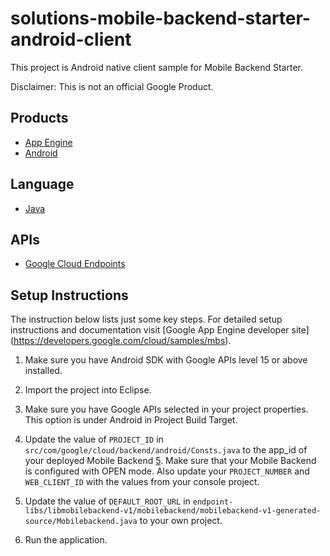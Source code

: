 solutions-mobile-backend-starter-android-client
=====================================

This project is Android native client sample for Mobile Backend Starter.

Disclaimer: This is not an official Google Product.

## Products
- [App Engine][1]
- [Android][2]

## Language
- [Java][3]

## APIs
- [Google Cloud Endpoints][4]

## Setup Instructions
The instruction below lists just some key steps.
For detailed setup instructions and documentation visit [Google App Engine developer site] (https://developers.google.com/cloud/samples/mbs).

1. Make sure you have Android SDK with Google APIs level 15 or above installed.

2. Import the project into Eclipse.

3. Make sure you have Google APIs selected in your project properties. This option is under Android in Project Build Target.

4. Update the value of `PROJECT_ID` in
   `src/com/google/cloud/backend/android/Consts.java` to the app_id of your
   deployed Mobile Backend [5]. Make sure that your Mobile Backend is configured
   with OPEN mode. Also update your `PROJECT_NUMBER` and `WEB_CLIENT_ID` with the values from your console project.

5. Update the value of `DEFAULT_ROOT_URL` in
   `endpoint-libs/libmobilebackend-v1/mobilebackend/mobilebackend-v1-generated-source/Mobilebackend.java` to your own project.

6. Run the application.

[1]: https://developers.google.com/appengine
[2]: http://developer.android.com/index.html
[3]: http://java.com/en/
[4]: https://developers.google.com/appengine/docs/java/endpoints/
[5]: https://github.com/GoogleCloudPlatform/solutions-mobile-backend-starter-java

